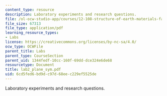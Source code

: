 ```yaml
---
content_type: resource
description: Laboratory experiments and research questions.
file: /ol-ocw-studio-app/courses/12-108-structure-of-earth-materials-fall-2004/6cd5fed6bd9dc97d68eec229ef5525de_lab2_plane_sym.pdf
file_size: 67313
file_type: application/pdf
learning_resource_types:
- Labs
license: https://creativecommons.org/licenses/by-nc-sa/4.0/
ocw_type: OCWFile
parent_title: Labs
parent_type: CourseSection
parent_uid: 1344fedf-10cc-160f-69dd-dce324e6de68
resourcetype: Document
title: lab2_plane_sym.pdf
uid: 6cd5fed6-bd9d-c97d-68ee-c229ef5525de
---
```

Laboratory experiments and research questions.
